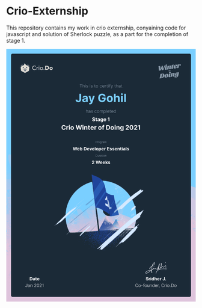 # Crio-Externship
This repository contains my work in crio externship, conyaining  code for javascript and solution of Sherlock puzzle, as a part for the completion of stage 1.

![Completion Certificate](https://raw.githubusercontent.com/gohil-jay/Crio-Externship/main/img/Crio%20Winter%20of%20Doing%20(Stage%201).png)
